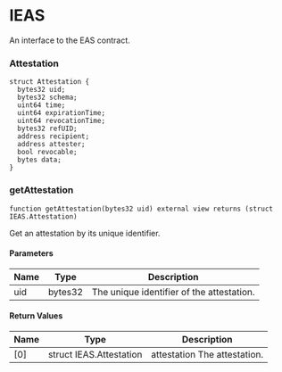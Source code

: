 # IEAS

An interface to the EAS contract.

### Attestation

```solidity
struct Attestation {
  bytes32 uid;
  bytes32 schema;
  uint64 time;
  uint64 expirationTime;
  uint64 revocationTime;
  bytes32 refUID;
  address recipient;
  address attester;
  bool revocable;
  bytes data;
}
```

### getAttestation

```solidity
function getAttestation(bytes32 uid) external view returns (struct IEAS.Attestation)
```

Get an attestation by its unique identifier.

#### Parameters

| Name | Type    | Description                               |
| ---- | ------- | ----------------------------------------- |
| uid  | bytes32 | The unique identifier of the attestation. |

#### Return Values

| Name | Type                    | Description                  |
| ---- | ----------------------- | ---------------------------- |
| [0]  | struct IEAS.Attestation | attestation The attestation. |
